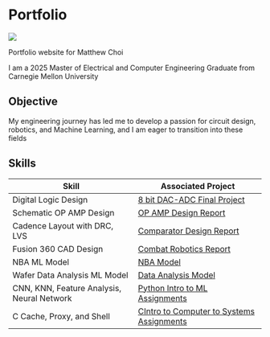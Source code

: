 # Portfolio
<a href="https://linkedin.com/in/cmu-matthew-choi"><img src="https://img.shields.io/badge/-LinkedIn-0072b1?&style=for-the-badge&logo=linkedin&logoColor=white" /></a>

Portfolio website for Matthew Choi

I am a 2025 Master of Electrical and Computer Engineering Graduate from Carnegie Mellon University

## Objective
My engineering journey has led me to develop a passion for circuit design, robotics, and Machine Learning,
and I am eager to transition into these fields

## Skills

| Skill                                         | Associated Project         |
|-----------------------------------------------|----------------------------|
| Digital Logic Design                          | <a href="https://github.com/DerpMatt2002/Matthew-Choi-Portfolio/blob/main/Cadence/18320%20Assignments/Final%20Project%20(2).pdf">8 bit DAC-ADC Final Project</a>|
| Schematic OP AMP Design                       | <a href="https://github.com/DerpMatt2002/Matthew-Choi-Portfolio/blob/main/Cadence/18623(Analog%20Circuit%20Design)/DP2%20OP%20AMP%20design%20Matthew%20Choi.pdf">OP AMP Design Report</a>|
| Cadence Layout with DRC, LVS                  | <a href="https://github.com/DerpMatt2002/Matthew-Choi-Portfolio/blob/main/Cadence/18623(Analog%20Circuit%20Design)/DP3%20Comparator%20Design%20matthew%20choi(revised)%20(2).pdf)">Comparator Design Report</a>|
| Fusion 360 CAD Design                         | <a href="https://docs.google.com/document/d/1DSI0YEZNxuQK5ndFsMRwtNJ34UItcKPIX9-GzJvVfrA/edit?tab=t.0">Combat Robotics Report</a>|
| NBA ML Model                                  | <a href="https://github.com/DerpMatt2002/Matthew-Choi-Portfolio/tree/main/Python/NBA">NBA Model</a>|
| Wafer Data Analysis ML Model                  | <a href="https://github.com/DerpMatt2002/Matthew-Choi-Portfolio/tree/main/Python/SemiConductor%20Analysis">Data Analysis Model</a>|
| CNN, KNN, Feature Analysis, Neural Network    | <a href="https://github.com/DerpMatt2002/Matthew-Choi-Portfolio/tree/main/Python/Intro%20to%20ML">Python Intro to ML Assignments</a>|
| C Cache, Proxy, and Shell                     | <a href="https://github.com/DerpMatt2002/Matthew-Choi-Portfolio/tree/main/C">CIntro to Computer to Systems Assignments</a>|


